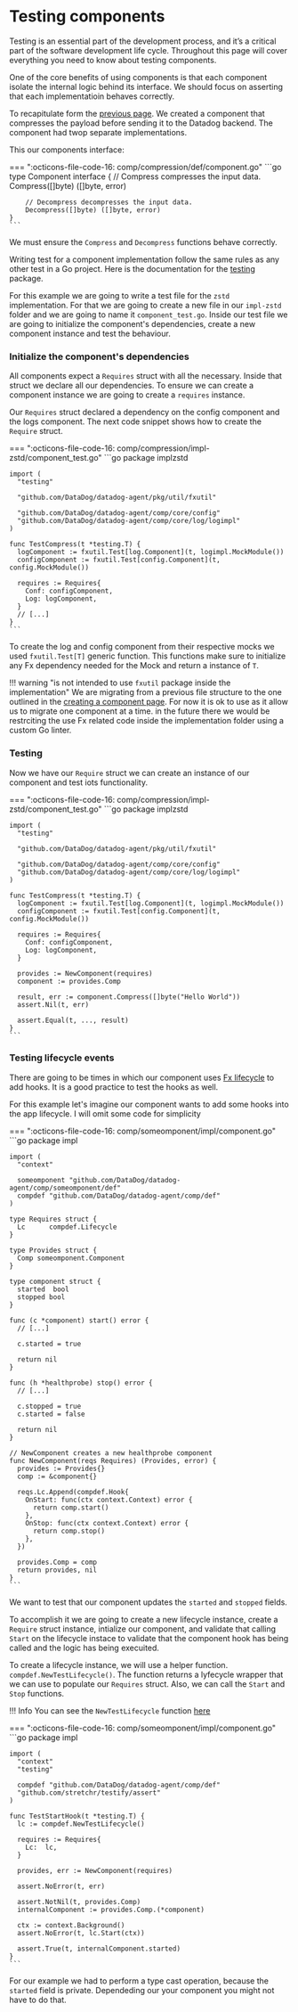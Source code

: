 # Testing components

Testing is an essential part of the development process, and it’s a critical part of the software development life cycle. Throughout this page will cover everything you need to know about testing components.

One of the core benefits of using components is that each component isolate the internal logic behind its interface. We should focus on asserting that each implementatioin behaves correctly. 

To recapitulate form the [previous page](creating-components.md). We created a component that compresses the payload before sending it to the Datadog backend. The component had twop separate implementations.

This our components interface:

=== ":octicons-file-code-16: comp/compression/def/component.go"
    ```go
    type Component interface {
        // Compress compresses the input data.
        Compress([]byte) ([]byte, error)

        // Decompress decompresses the input data.
        Decompress([]byte) ([]byte, error)
    }
    ```

We must ensure the `Compress` and `Decompress` functions behave correctly. 

Writing test for a component implementation follow the same rules as any other test in a Go project. Here is the documentation for the [testing](https://pkg.go.dev/testing) package.

For this example we are going to write a test file for the `zstd` implementation. For that we are going to create a new file in our `impl-zstd` folder and we are going to name it `component_test.go`. Inside our test file we are going to initialize the component's dependencies, create a new component instance and test the behaviour.

### Initialize the component's dependencies

All components expect a `Requires` struct with all the necessary. Inside that struct we declare all our dependencies. To ensure we can create a component instance we are going to create a `requires` instance. 

Our `Requires` struct declared a dependency on the config component and the logs component. The next code snippet shows how to create the `Require` struct.

=== ":octicons-file-code-16: comp/compression/impl-zstd/component_test.go"
    ```go
    package implzstd
    
    import (
      "testing"

      "github.com/DataDog/datadog-agent/pkg/util/fxutil"

      "github.com/DataDog/datadog-agent/comp/core/config"
      "github.com/DataDog/datadog-agent/comp/core/log/logimpl"
    )
    
    func TestCompress(t *testing.T) {
      logComponent := fxutil.Test[log.Component](t, logimpl.MockModule())
      configComponent := fxutil.Test[config.Component](t, config.MockModule())
      
      requires := Requires{
        Conf: configComponent,
        Log: logComponent,
      }
      // [...]
    }
    ```
    
To create the log and config component from their respective mocks we used `fxutil.Test[T]` generic function. This functions make sure to initialize any Fx dependency needed for the Mock and return a instance of `T`.

!!! warning "is not intended to use `fxutil` package inside the implementation"
    We are migrating from a previous file structure to the one outlined in the [creating a component page](creating-components.md#file-hierarchy). For now it is ok to use as it allow us to migrate one component at a time. in the future there we would be restrciting the use Fx related code inside the implementation folder using a custom Go linter. 
    

### Testing

Now we have our `Require` struct we can create an instance of our component and test iots functionality.

=== ":octicons-file-code-16: comp/compression/impl-zstd/component_test.go"
    ```go
    package implzstd
    
    import (
      "testing"

      "github.com/DataDog/datadog-agent/pkg/util/fxutil"

      "github.com/DataDog/datadog-agent/comp/core/config"
      "github.com/DataDog/datadog-agent/comp/core/log/logimpl"
    )
    
    func TestCompress(t *testing.T) {
      logComponent := fxutil.Test[log.Component](t, logimpl.MockModule())
      configComponent := fxutil.Test[config.Component](t, config.MockModule())
      
      requires := Requires{
        Conf: configComponent,
        Log: logComponent,
      }
      
      provides := NewComponent(requires)
      component := provides.Comp
      
      result, err := component.Compress([]byte("Hello World"))
      assert.Nil(t, err)
  
      assert.Equal(t, ..., result)
    }
    ```

### Testing lifecycle events

There are going to be times in which our component uses [Fx lifecycle](fx.md#lifecycle) to add hooks. It is a good practice to test the hooks as well. 

For this example let's imagine our component wants to add some hooks into the app lifecycle. I will omit some code for simplicity

=== ":octicons-file-code-16: comp/someomponent/impl/component.go"
    ```go
    package impl

    import (
      "context"
      
      someomponent "github.com/DataDog/datadog-agent/comp/someomponent/def"
      compdef "github.com/DataDog/datadog-agent/comp/def"
    )

    type Requires struct {
      Lc      compdef.Lifecycle
    }

    type Provides struct {
      Comp someomponent.Component
    }

    type component struct {
      started  bool
      stopped bool
    }

    func (c *component) start() error {
      // [...]
      
      c.started = true

      return nil
    }

    func (h *healthprobe) stop() error {
      // [...]
      
      c.stopped = true
      c.started = false

      return nil
    }

    // NewComponent creates a new healthprobe component
    func NewComponent(reqs Requires) (Provides, error) {
      provides := Provides{}
      comp := &component{}

      reqs.Lc.Append(compdef.Hook{
        OnStart: func(ctx context.Context) error {
          return comp.start()
        },
        OnStop: func(ctx context.Context) error {
          return comp.stop()
        },
      })

      provides.Comp = comp
      return provides, nil
    }
    ```

We want to test that our component updates the `started` and `stopped` fields. 

To accomplish it we are going to create a new lifecycle instance, create a `Require` struct instance, intialize our component, and validate that calling `Start` on the lifecycle instace to validate that the component hook has being called and the logic has being execuited.

To create a lifecycle instance, we will use a helper function. `compdef.NewTestLifecycle()`. The function returns a lyfecycle wrapper that we can use to populate our `Requires` struct. Also, we can  call the `Start` and `Stop` functions.

!!! Info 
    <!-- TODO add link to NewTestLifecycle function once this PR https://github.com/DataDog/datadog-agent/pull/25184 is merged-->
    You can see the `NewTestLifecycle` function [here]()

=== ":octicons-file-code-16: comp/someomponent/impl/component.go"
    ```go
    package impl

    import (
      "context"
      "testing"

      compdef "github.com/DataDog/datadog-agent/comp/def"
      "github.com/stretchr/testify/assert"
    )

    func TestStartHook(t *testing.T) {
      lc := compdef.NewTestLifecycle()
      
      requires := Requires{
        Lc:  lc,
      }

      provides, err := NewComponent(requires)

      assert.NoError(t, err)

      assert.NotNil(t, provides.Comp)
      internalComponent := provides.Comp.(*component)

      ctx := context.Background()
      assert.NoError(t, lc.Start(ctx))

      assert.True(t, internalComponent.started)
    }
    ```
    
For our example we had to perform a type cast operation, because the `started` field is private. Dependeding our your component you might not have to do that.